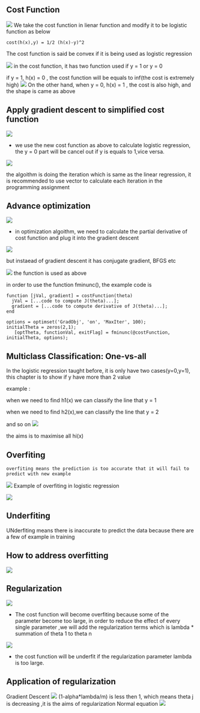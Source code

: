 ## Cost Function

![](picture/chapter3.5.png)
We take the cost function in lienar function and modify it to be logistic function as below
```
cost(h(x),y) = 1/2 (h(x)-y)^2
```
The cost function is said be convex if it is being used as logistic regression

![](picture/chapter3.6.png)
in the cost function, it has two function used if y = 1 or y = 0

if y = 1, h(x) = 0 , the cost function will be equals to inf(the cost is extremely high)
![](picture/chapter3.7.jpeg)
On the other hand, when y = 0, h(x) = 1 , the cost is also high, and the shape is came as above

## Apply gradient descent to simplified cost function

![](picture/chapter3.9.png)

- we use the new cost function as above to calculate logistic regression, the y = 0 part will be cancel out if y is equals to 1,vice versa.

![](picture/chapter3_10.png)

the algoithm is doing the iteration which is same as the linear regression, it is recommended to use vector to calculate each iteration in the programming assignment

## Advance optimization


![](picture/chapter3.11.png)

- in optimization algoithm, we need to calculate the partial derivative of cost function
and plug it into the gradient descent


![](picture/chapter3_12.png)

but instaead of gradient descent 
it has conjugate gradient, BFGS etc 

![](picture/chapter3_14.png)
the function is used as above

in order to use the function fminunc(), the example code is
```
function [jVal, gradient] = costFunction(theta)
  jVal = [...code to compute J(theta)...];
  gradient = [...code to compute derivative of J(theta)...];
end

options = optimset('GradObj', 'on', 'MaxIter', 100);
initialTheta = zeros(2,1);
   [optTheta, functionVal, exitFlag] = fminunc(@costFunction, initialTheta, options);
```

## Multiclass Classification: One-vs-all
In the logistic regression taught before, it is only have two cases(y=0,y=1), this chapter is to show if y have more than 2 value

example :

when we need to find h1(x) we can classify the line that y = 1

when we need to find h2(x),we can classify the line that y = 2
 
 and so on
![](picture/chapter3_15.png)

the aims is to maximise all hi(x)

## Overfiting
```
overfiting means the prediction is too accurate that it will fail to predict with new example
```
![](picture/chapter3_17.jpeg)
Example of overfiting in logistic regression

![](picture/chaper3_18.jpeg)

## Underfiting
UNderfiting means there is inaccurate to predict the data because there are a few of example in training
## How to address overfitting
![](picture/ch3_19.jpeg)

## Regularization

![](picture/ch3_20.jpeg)

- The cost function will become overfiting because some of the parameter become too large, in order to reduce the effect of every single parameter ,we will add the regularization terms which is lambda * summation of theta 1 to theta n

![](picture/ch3_21.jpeg)

- the cost function will be underfit if the regularization parameter lambda is too large.

## Application of regularization

Gradient Descent
![](picture/ch3_22.jpeg)
(1-alpha*lambda/m) is less then 1, which means theta j is decreasing ,it is the aims of regularization
Normal equation
![](picture/ch3_23.jpeg)